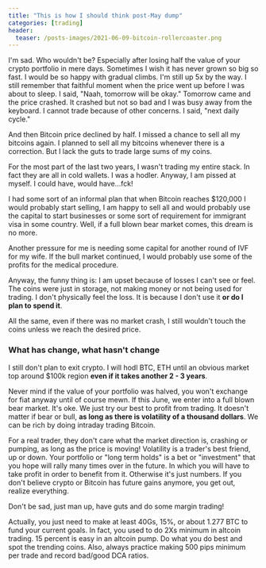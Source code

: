 ```yaml
---
title: "This is how I should think post-May dump"
categories: [trading]
header:
  teaser: /posts-images/2021-06-09-bitcoin-rollercoaster.png
---
```


I'm sad. Who wouldn't be? Especially after losing half the value of your crypto portfolio in mere days. Sometimes I wish it has never grown so big so fast. 
I would be so happy with gradual climbs.  I'm still up 5x by the way. I still remember that faithful moment when the price went up before I was about to sleep. 
I said, "Naah, tomorrow will be okay." Tomorrow came and the price crashed. It crashed but not so bad and I was busy away from the keyboard. I cannot trade 
because of other concerns. I said, "next daily cycle."

And then Bitcoin price declined by half. I missed a chance to sell all my bitcoins again. I planned to sell all my bitcoins whenever there is a correction. But
I lack the guts to trade large sums of my coins.

For the most part of the last two years, I wasn't trading my entire stack. In fact they are all in cold wallets. I was a hodler. Anyway, I am pissed at myself.
I could have, would have...fck!

I had some sort of an informal plan that when Bitcoin reaches $120,000 I would probably start selling, I am happy to sell all and would probably use the capital 
to start businesses or some sort of requirement for immigrant visa in some country. Well, if a full blown bear market comes, this dream is no more.

Another pressure for me is needing some capital for another round of IVF for my wife. If the bull market continued, I would probably use some of the profits for
the medical procedure.

Anyway, the funny thing is: I am upset because of losses I can't see or feel. The coins were just in storage, not making money or not being used for trading. I 
don't physically feel the loss. It is because I don't use it **or do I plan to spend it**.

All the same, even if there was no market crash, I still wouldn't touch the coins unless we reach the desired price.

### What has change, what hasn't change

I still don't plan to exit crypto. I will hodl BTC, ETH until an obvious market top around $100k region **even if it takes another 2 - 3 years**.

Never mind if the value of your portfolio was halved, you won't exchange for fiat anyway until of course mewn. If this June, we enter into a full blown
bear market. It's oke. We just try our best to profit from trading. It doesn't matter if bear or bull, **as long as there is volatility of a thousand dollars**.
We can be rich by doing intraday trading Bitcoin.

For a real trader, they don't care what the market direction is, crashing or pumping, as long as the price is moving! Volatility is a trader's best friend, up or
down. Your portfolio or "long term holds" is a bet or "investment" that you hope will rally many times over in the future. In which you will have to take 
profit in order to benefit from it. Otherwise it's just numbers. If you don't believe crypto or Bitcoin has future gains anymore, you get out, realize 
everything. 

Don't be sad, just man up, have guts and do some margin trading!

Actually, you just need to make at least 40Gs, 15%, or about 1.277 BTC to fund your current goals. In fact, you used to do 2Xs minimum in altcoin trading. 15 percent is easy
in an altcoin pump. Do what you do best and spot the trending coins. Also, always practice making 500 pips minimum per trade and record bad/good DCA ratios.